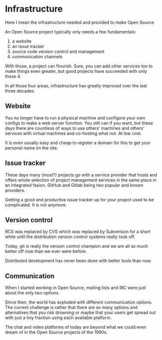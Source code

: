 # Infrastructure

Here I mean the infrastructure needed and provided to *make* Open Source.

An Open Source project typically only needs a few fundamentals:

1. a website
2. an issue tracker
3. source code version control and management
4. communication channels

With those, a project can flourish. Sure, you can add other services too to
make things even greater, but good projects have succeeded with only these 4.

In all those four areas, infrastructure has greatly improved over the last
three decades.

## Website

You no longer have to run a physical machine and configure your own configs to
make a web server function. You still can if you want, but these days there
are countless of ways to use others' machines and others' services with
virtual machines and co-hosting what not. At low cost.

It is even usually easy and cheap to register a domain for this to get your
personal name on the site.

## Issue tracker

These days many (most?) projects go with a service provider that hosts and
offers whole selection of project management services in the same place in an
integrated fasion. GitHub and Gitlab being two popular and known providers.

Getting a good and productive issue tracker up for your project used to be
complicated. It is not anymore.

## Version control

RCS was replaced by CVS which was replaced by Subversion for a short while
until the distribution version control systems really took off.

Today, git is really the version control champion and we are all so much
better off now than we ever were before.

Distributed development has never been done with better tools than now.

## Communication

When I started working in Open Source, mailing lists and IRC were just about
the only two options.

Since then, the world has exploded with different communication options. The
current challenge is rather that there are so many options and alternatives
that you risk drowning or maybe that your users get spread out with just a
tiny fraction using each available platform.

The chat and video platforms of today are beyond what we could even dream of
in the Open Source projects of the 1990s.
